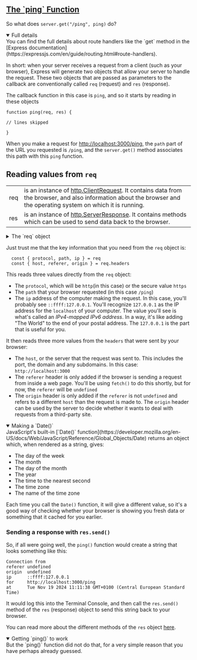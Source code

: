 <!-- The ping function -->
<section
  id="the-ping-function"
  aria-labelledby="the-ping-function"
  data-item="The ping Function"
>
  <h2><a href="#the-ping-function">The `ping` Function</a></h2>
  
So what does `server.get("/ping", ping)` do? 

<details class="note" open>
<summary>Full details</summary>
You can find the full details about route handlers like the `get` method in the [Express documentation](https://expressjs.com/en/guide/routing.html#route-handlers).

</details>

In short: when your server receives a request from a client (such as your browser), Express will generate two objects that allow your server to handle the request. These two objects that are passed as parameters to the callback are conventionally called `req` (request) and `res` (response). 

The callback function in this case is `ping`, and so it starts by reading in these objects
```js-#13
function ping(req, res) {
```
```javascript-s
// lines skipped
```
```js-#29 
}
```

When you make a request for [http://localhost:3000/ping](http://localhost:3000/ping), the `path` part of the URL you requested is `/ping`, and the `server.get()` method associates this path with this `ping` function.

## Reading values from `req`

|     | |
| --- | --------------------------------- |
| req | is an instance of [http.ClientRequest](https://nodejs.org/api/http.html#class-httpclientrequest). It contains data from the browser, and also information about the browser and the operating system on which it is running. |
| res | is an instance of [http.ServerResponse](https://nodejs.org/api/http.html#class-httpserverresponse). It contains methods which can be used to send data back to the browser.                                                  |

<details class="tldr">
<summary>The `req` object</summary>
The `req` object is very complex. If you want to see _how_ complex (but you really don't):

1. Add the following route to your `router.js` script:
```js
router.get("/req", (req, res) => {
  res.send(`<pre>
${require("util").inspect(req)}
  </pre>`)
})
```
1. Stop your backend server (type `^C` in the Terminal where the server is running)
2. Restart it with `npm start`
3. Visit [http://localhost:3000/req](http://localhost:3000/req)
   
Over 600 lines of data. Too much information? So much output from such a cute little route. Don't say I didn't warn you. And even if you search through all that data, you won't find the protocol value of `"http"` anywhere. This value is returned by a getter function if you ask for it directly. And `inspect()` method of the `util` module doesn't ask.

<details class="question" open>
<summary>Bonus!</summary>
If you follow all these steps, then when you visit [http://localhost:3000/ping](http://localhost:3000/ping) the problem `Cannot GET /ping` will have magically disappeared. Can you see why?

</details>

</details>

Just trust me that the key information that you need from the `req` object is:
```js-#14
  const { protocol, path, ip } = req
  const { host, referer, origin } = req.headers
```

This reads three values directly from the `req` object:

* The `protocol`, which will be `http`(in this case) or the secure value `https`
* The `path` that your browser requested (in this case `/ping`)
* The `ip` address of the computer making the request. In this case, you'll probably see `::ffff:127.0.0.1`. You'll recognize `127.0.0.1` as the IP address for the `localhost` of your computer. The value you'll see is what's called an _IPv4-mapped IPv6 address_. In a way, it's like adding "The World" to the end of your postal address. The `127.0.0.1` is the part that is useful for you.

It then reads three more values from the `headers` that were sent by your browser:

* The `host`, or the server that the request was sent to. This includes the port, the domain and any subdomains. In this case: `http://localhost:3000`
* The `referer` header is only added if the browser is sending a request from inside a web page. You'll be using `fetch()` to do this shortly, but for now, the `referer` will be `undefined`
* The `origin` header is only added if the `referer` is not `undefined` and refers to a different `host` than the request is made to. The `origin` header can be used by the server to decide whether it wants to deal with requests from a third-party site.

<details class="tip" open>
<summary>Making a `Date()`</summary>
JavaScript's built-in [`Date()` function](https://developer.mozilla.org/en-US/docs/Web/JavaScript/Reference/Global_Objects/Date) returns an object which, when rendered as a string, gives:

- The day of the week
- The month
- The day of the month
- The year
- The time to the nearest second
- The time zone
- The name of the time zone

Each time you call the `Date()` function, it will give a different value, so it's a good way of checking whether your browser is showing you fresh data or something that it cached for you earlier.

</details>

### Sending a response with `res.send()`

So, if all were going well, the `ping()` function would create a string that looks something like this:

```bash-w
Connection from
referer undefined
origin  undefined
ip      ::ffff:127.0.0.1
for     http://localhost:3000/ping
at      Tue Nov 19 2024 11:11:38 GMT+0100 (Central European Standard Time)
```


It would log this into the Terminal Console, and then call the `res.send()` method of the `res` (response) object to send this string back to your browser.

You can read more about the different methods of the `res` object [here](https://www.digitalocean.com/community/tutorials/nodejs-res-object-in-expressjs).

<details class="pivot" open>
<summary>Getting `ping()` to work</summary>
But the `ping()` function did not do that, for a very simple reason that you have perhaps already guessed.

</details>
</section>